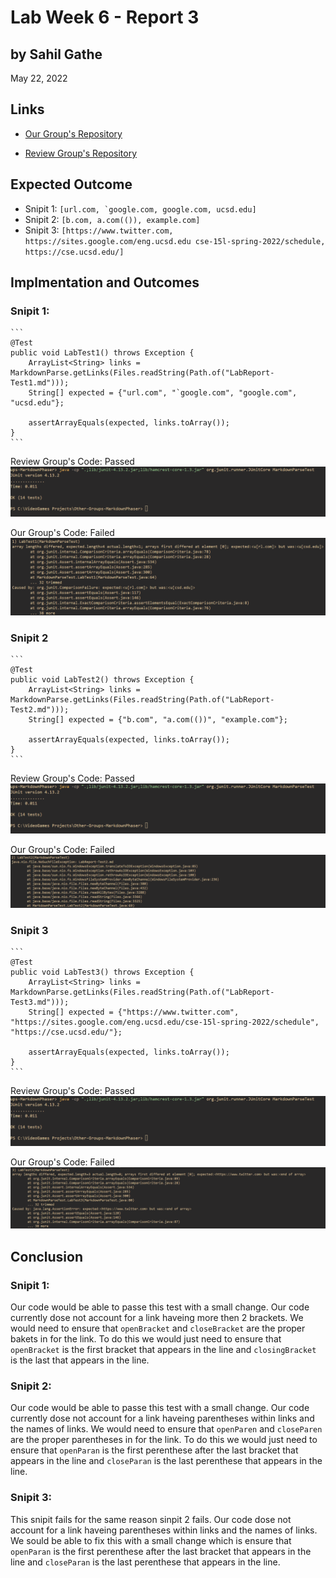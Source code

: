 # Lab Week 6 - Report 3
## by Sahil Gathe
May 22, 2022

## Links
* [Our Group's Repository](https://github.com/UDXS/markdown-parser)

* [Review Group's Repository](https://github.com/canitry/markdown-parser)

## Expected Outcome

* Snipit 1: ```[url.com, `google.com, google.com, ucsd.edu]```
* Snipit 2: ```[b.com, a.com(()), example.com]```
* Snipit 3: ```[https://www.twitter.com, https://sites.google.com/eng.ucsd.edu cse-15l-spring-2022/schedule, https://cse.ucsd.edu/]```

## Implmentation and Outcomes
### Snipit 1: 
    ```
    @Test
    public void LabTest1() throws Exception {
        ArrayList<String> links = MarkdownParse.getLinks(Files.readString(Path.of("LabReport-Test1.md")));
        String[] expected = {"url.com", "`google.com", "google.com", "ucsd.edu"};

        assertArrayEquals(expected, links.toArray());
    } 
    ```
Review Group's Code: Passed
![Image](ImageReport4\OtherPass.png)

Our Group's Code: Failed
![Image](ImageReport4\FailedTest1.png)

### Snipit 2
    ```
    @Test
    public void LabTest2() throws Exception {
        ArrayList<String> links = MarkdownParse.getLinks(Files.readString(Path.of("LabReport-Test2.md")));
        String[] expected = {"b.com", "a.com(())", "example.com"};

        assertArrayEquals(expected, links.toArray());
    }
    ```

Review Group's Code: Passed
![Image](ImageReport4\OtherPass.png)

Our Group's Code: Failed
![Image](ImageReport4\TestFali2.png)

### Snipit 3
    ```
    @Test
    public void LabTest3() throws Exception {
        ArrayList<String> links = MarkdownParse.getLinks(Files.readString(Path.of("LabReport-Test3.md")));
        String[] expected = {"https://www.twitter.com", "https://sites.google.com/eng.ucsd.edu/cse-15l-spring-2022/schedule", "https://cse.ucsd.edu/"};

        assertArrayEquals(expected, links.toArray());
    }
    ```

Review Group's Code: Passed
![Image](ImageReport4\OtherPass.png)

Our Group's Code: Failed
![Image](ImageReport4\FailedTest3.png)


## Conclusion
### Snipit 1:

Our code would be able to passe this test with a small change. Our code currently dose not account for a link haveing more then 2 brackets. We would need to ensure that  ```openBracket``` and ```closeBracket``` are the proper bakets in for the link. To do this we would just need to ensure that ```openBracket``` is the first bracket that appears in the line and ```closingBracket``` is the last that appears in the line.

### Snipit 2:

Our code would be able to passe this test with a small change. Our code currently dose not account for a link haveing parentheses within links and the names of links. We would need to ensure that  ```openParen``` and ```closeParen``` are the proper parentheses in for the link. To do this we would just need to ensure that ```openParan``` is the first perenthese after the last bracket that appears in the line and ```closeParan``` is the last perenthese that appears in the line.

### Snipit 3:

This snipit fails for the same reason sinpit 2 fails. Our code  dose not account for a link haveing parentheses within links and the names of links. We sould be able to fix this with a small change which is ensure that ```openParan``` is the first perenthese after the last bracket that appears in the line and ```closeParan``` is the last perenthese that appears in the line.